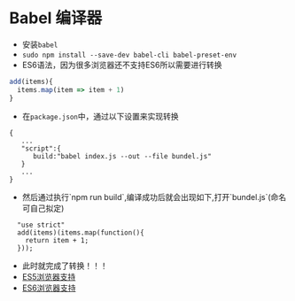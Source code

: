 # Babel 编译器

* 安装`babel`
* `sudo npm install --save-dev babel-cli babel-preset-env`
* ES6语法，因为很多浏览器还不支持ES6所以需要进行转换

```javascript
add(items){
  items.map(item => item + 1)
}
```

* 在`package.json`中，通过以下设置来实现转换

```text
{
   ...
   "script":{
      build:"babel index.js --out --file bundel.js"
   }
   ...
}
```

* 然后通过执行\`npm run build\`,编译成功后就会出现如下,打开\`bundel.js\`\(命名可自己拟定\)

```text
  "use strict"
  add(items)(items.map(function(){
    return item + 1;
  }));
```

* 此时就完成了转换！！！
* [ES5浏览器支持](http://kangax.github.io/compat-table/es5/)
* [ES6浏览器支持](http://kangax.github.io/compat-table/es6/)

